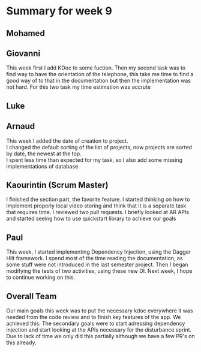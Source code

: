 # Summary for week 9

## Mohamed

## Giovanni

This week first  I add KDoc to some fuction. Then my second task was to find way to have the orientation of the telephone, this take me time to find a good way of to that in the documentation but then the implementation was not hard. For this two task my time estimation was accrute  
## Luke

## Arnaud
This week I added the date of creation to project.  
I changed the default sorting of the list of projects, now projects are sorted by date, the newest at the top.  
I spent less time than expected for my task, so I also add some missing implementations of database.

## Kaourintin (Scrum Master)
I finished the section part, the favorite feature. I started thinking on how to implement properly local video storing and think that it is a separate task that requires
time. I reviewed two pull requests. I briefly looked at AR APIs and started seeing how to use quickstart library to achieve our goals

## Paul 
This week, I started implementing Dependency Injection, using the Dagger Hilt framework.
I spend most of the time reading the documentation, as some stuff were not introduced in the last semester project.
Then I began modifying the tests of two activities, using these new DI.
Next week, I hope to continue working on this.


## Overall Team
Our main goals this week was to  put the necessary kdoc everywhere it was needed from the code review and to finish key features of the app.
We achieved this. The secondary goals were to start adressing dependency injection and start looking at the APIs necessary for the disturbance sprint. Due to
lack of time we only did this partially although we have a few PR's on this already.
